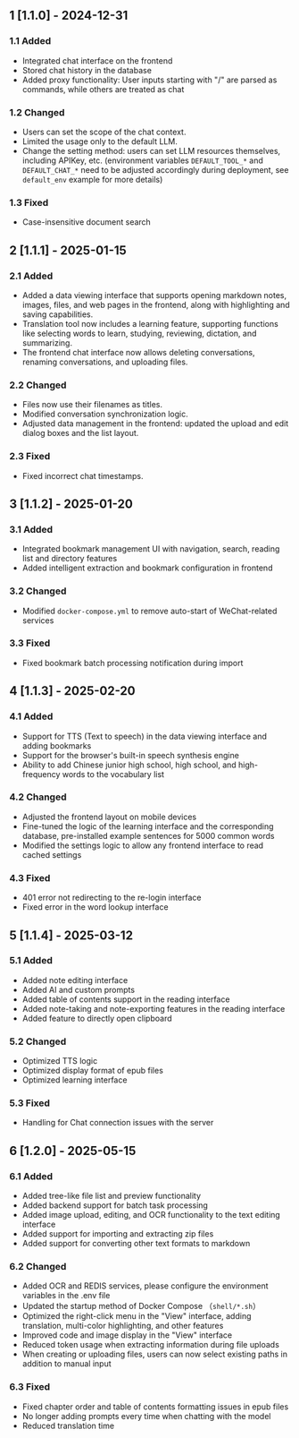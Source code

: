 ## 1 [1.1.0] - 2024-12-31

### 1.1 Added

- Integrated chat interface on the frontend
- Stored chat history in the database
- Added proxy functionality: User inputs starting with "/" are parsed as commands, while others are treated as chat

### 1.2 Changed

- Users can set the scope of the chat context.
- Limited the usage only to the default LLM.
- Change the setting method: users can set LLM resources themselves, including APIKey, etc. (environment variables `DEFAULT_TOOL_*` and `DEFAULT_CHAT_*` need to be adjusted accordingly during deployment, see `default_env` example for more details)
### 1.3 Fixed

- Case-insensitive document search

## 2 [1.1.1] - 2025-01-15

### 2.1 Added

- Added a data viewing interface that supports opening markdown notes, images, files, and web pages in the frontend, along with highlighting and saving capabilities.
- Translation tool now includes a learning feature, supporting functions like selecting words to learn, studying, reviewing, dictation, and summarizing.
- The frontend chat interface now allows deleting conversations, renaming conversations, and uploading files.

### 2.2 Changed

- Files now use their filenames as titles.
- Modified conversation synchronization logic.
- Adjusted data management in the frontend: updated the upload and edit dialog boxes and the list layout.

### 2.3 Fixed

- Fixed incorrect chat timestamps.


## 3 [1.1.2] - 2025-01-20

### 3.1 Added

- Integrated bookmark management UI with navigation, search, reading list and directory features
- Added intelligent extraction and bookmark configuration in frontend

### 3.2 Changed

- Modified `docker-compose.yml` to remove auto-start of WeChat-related services

### 3.3 Fixed

- Fixed bookmark batch processing notification during import


## 4 [1.1.3] - 2025-02-20

### 4.1 Added

- Support for TTS (Text to speech) in the data viewing interface and adding bookmarks
- Support for the browser's built-in speech synthesis engine
- Ability to add Chinese junior high school, high school, and high-frequency words to the vocabulary list

### 4.2 Changed

- Adjusted the frontend layout on mobile devices
- Fine-tuned the logic of the learning interface and the corresponding database, pre-installed example sentences for 5000 common words
- Modified the settings logic to allow any frontend interface to read cached settings

### 4.3 Fixed

- 401 error not redirecting to the re-login interface
- Fixed error in the word lookup interface


## 5 [1.1.4] - 2025-03-12

### 5.1 Added

- Added note editing interface
- Added AI and custom prompts
- Added table of contents support in the reading interface
- Added note-taking and note-exporting features in the reading interface
- Added feature to directly open clipboard

### 5.2 Changed

- Optimized TTS logic
- Optimized display format of epub files
- Optimized learning interface

### 5.3 Fixed

- Handling for Chat connection issues with the server

## 6 [1.2.0] - 2025-05-15

### 6.1 Added

- Added tree-like file list and preview functionality
- Added backend support for batch task processing
- Added image upload, editing, and OCR functionality to the text editing interface
- Added support for importing and extracting zip files
- Added support for converting other text formats to markdown

### 6.2 Changed

- Added OCR and REDIS services, please configure the environment variables in the .env file
- Updated the startup method of Docker Compose （`shell/*.sh`）
- Optimized the right-click menu in the "View" interface, adding translation, multi-color highlighting, and other features
- Improved code and image display in the "View" interface
- Reduced token usage when extracting information during file uploads
- When creating or uploading files, users can now select existing paths in addition to manual input

### 6.3 Fixed

- Fixed chapter order and table of contents formatting issues in epub files
- No longer adding prompts every time when chatting with the model
- Reduced translation time